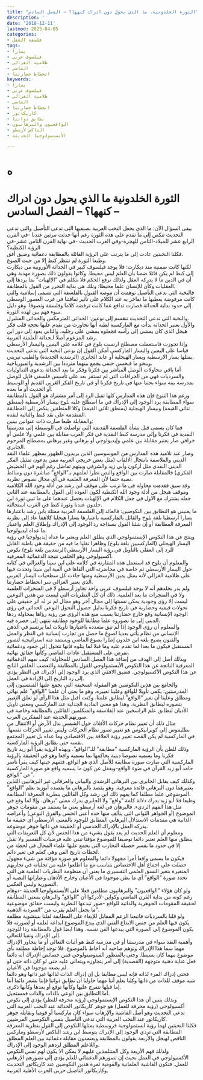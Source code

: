 ```yaml
---
title: "الثورة الخلدونية، ما الذي يحول دون ادراك كنهها؟ – الفصل السادس"
description: ''
date: '2018-12-11'
lastmod: 2025-04-05
categories:
- فلسفة العقل
tags:
- يسارا
- فيلسوف عربي
- ظلامية الغزالي
- الماضي
- انحطاط حضارتنا
keywords:
- يسارا
- فيلسوف عربي
- ظلامية الغزالي
- الماضي
- انحطاط حضارتنا
- كاريكاتور
- نطابق ذواتنا
- الواقعيون والبرهانيون
- الناكص لأرسطو
- الأبستمولوجيا الحديثة

---
```

# **ه**

# **الثورة الخلدونية ما الذي يحول دون ادراك كنهها؟ – الفصل السادس –**

يبقى السؤال الآن: ما الذي يجعل النخب العربية بصنفيها التي تدعي التأصيل والتي تدعي التحديث تنكص إلى ما تقدم على هذه الثورة رغم أنها حدثت مرتين عندنا -في القرن الرابع عشر للميلاد-الثامن للهجرة-وفي الغرب الحديث -في نهاية القرن الثامن عشر-في الرؤية الكنطية؟   
فكلتا النخبتين عادت إلى ما يترتب على الرؤية القائلة بالمطابقة دغمائية وضيق أفق.  
وطبعا الثورة لم تنتظر كنط إلا من حيث الصوغ.   
لكنها كانت ضمنية منذ ديكارت: فلا يوجد فيلسوف كبير في الحداثة الأوروبية من ديكارت إلى كنط لم يكن قائلا ضمنا بأن العلم ليس محيطا. وكانوا يقولون ذلك بصورة مهذبة وهي أن في الدين ما لا يدركه العقل ولذلك نرفع الحكم فلا نتكلم في “الإلهيات” بما يردها إلى العقليات وكأن للإنسان علما محيطا: وتلك هي بداية التحرر من القول بالمطابقة.  
فالنخبة التي تدعي التأصيل توهمت أن موضة القبول بالفلسفة التي تسمى إسلامية والتي كانت مرفوضة يعطيها ما تفاخر به عند الكلام على تأثير ثقافتنا في غرب العصور الوسطى إلى حدود بداية الحداثة فصارت تدافع عما كانت ترفضه كلاما وفلسفة وتصوفا. وهو دليل سوء فهم بين لهذه الثورة.  
والنخبة التي تدعي التحديث تنقسم إلى نوعين: الحداثي المترمكس والحداثي المتلبرل.   
والأول يعتبر الحداثة بدأت مع الماركسية لظنه أنها تجاوزت من تقدم عليها بحجة قلب فكر هيجل الذي كان يمشي إلى رأسه فجعلوه يمشي على رجليه. والثاني يعود إلى دور ابن رشد المزعوم أصلا لـحداثة العلمنة الغربية.  
وإذا تجوزت فاستعملت مصطلح ارنست بلوخ في كلامه على اليمين واليسار الأرسطي قياسا على اليمين واليسار الماركسي أمكن القول إن نوعي النخبة التي تدعي التحديث يمثلها يسار الارسطية ويسار الهيجلية أو عابد الجابري (الرشدية الجديدة) والطيب تيزيني.   
وبنحو ما فـحسن حنفي يجمع بينهما مترددا بين الرشدية والفيورباخية.  
أما باقي محاولات الوصل المباشر بين فكرنا وفكر ما بعد الحداثة بدعوى التداوليات والسرديات فهي من الخرافات التي لم تستقر بعد على تأسيس فلسفي قابل للوصل بمدرسة بينة سواء بحثنا عنها في تاريخ فكرنا أو في تاريخ الفكر الغربي القديم أو الوسيط أو الحديث أو ما بعده.  
ورغم هذا التنوع فإن هذه المدارس كلها تقبل الرد إلى أمر مشترك هو القول بالمطابقة سواء المطابقة برد الوجود إلى الإدراك في ما اصطلح عليه بلوخ بيسار الأرسطية (بمنطق ثنائي القيمة) وبيسار الهيجلية (بمنطق ثلاثي القيمة) وكلا المنطقين ينكص إلى المطابقة المتقدمة على نقد كنط والتالية لنقده.  
والمقابلة طبعا صارت ذات عنوانين بينين:   
فما كان يسمى قبل نشأة الفلسفة القديمة التي تواصلت في الوسيطة إلى مدرستنا النقدية في فكرنا وإلى مدرسة كنط النقدية في فكر الغرب مقابلة بين علمي ولا علمي أو خرافي صار يعتبر مقابلة بين علمي وإيديولوجي أو برهاني وغير برهاني بمصطلح المرحوم الجابري.  
وصار عند تلاميذ هذه المدارس من الموسوسين الذين يريدون الظهور بمظهر علماء النقد الديني والفلاسفة بانتحال الالقاب (مثل بعض خريجي العربية ممن يدعون تمثيل الفكر الديني النقدي مثل أركون وأبي زيد والشرفي وبينهم تفاضل رغم أنهم في الحضيض الفكري) فالمقابلة صارت بين الواقع والنص نظرا لعلمهم بـ”الواقع” مباشرة دون وسائط نصية حتما لأن المعرفة العلمية في أي مجال نصوص نظرية.  
وقد سبق فقدمت محاولة في ما ترتب على موقف ابن رشد من أدلة وجود الله الكلامية وموقف هيجل من أدلة وجود الله الكنطية لكون العودة إلى القول بالمطابقة عند الثاني جعله يشترك مع الاول في جعل الكلام في الإلهيات يحصل عندهما على ما تبين ثورة ابن خلدون عندنا وثورة كنط في الغرب استحالته.  
ما يعنيني هو التطابق بين النكوصين: فالعائد إلى الفلسفة العربية ممثلة بابن رشد باعتبارها يسارا أرسطيا بلغة بلوخ والقائل بالماركسية باعتبارها يسارا هيجليا كلاهما عاد إلى نظرية المعرفة المطابقة أو إن شئنا القول بسذاجة رد الوجود إلى الإدراك وإطلاق العلم واعتبار ما عداه ايديولوجيا.  
وينتج عن هذا النكوص الإبستمولوجي الذي يطلق العلم ويعتبر ما عداه إيديولوجيا في رؤية اليسار الهيجلي (الماركسيين بلغة بلوخ) وظاهرا نقليا ما فيه من حقيقة هي باطنة القابل للرد إلى العقلي بالتأويل في رؤية اليسار الأرسطي(الرشديين بلغة بلوخ) نكوص أكسيولوجي وهو الخلقي نتيجة الدغمائية المعرفية.  
والمعلوم أن بلوخ قد استعمل هذه المقارنة في كلامه على ابن سينا والغزالي في كتابه حول اليسار الأرسطي ثم خاصة في محاضرته التي ألقاها في ألفية ابن سينا وتحدث فيها على ظلامية الغزالي لأنه يمثل يمين الأرسطية ومنها جاءت كل سطحيات اليسار العربي الذي يعتبر الغزالي سر انحطاط حضارتنا.  
ولم يدر بخلدهم أنه لا يوجد فيلسوف عربي واحد تجاوز أرسطو لا في المنجزات العلمية ولا في المنجزات ما بعد العلمية. ذلك أن كل النظريات التي ليست من هذين النوعين ليست إلا رؤى وجودية يمكن نسبتها إلى مجال آخر وهو مجال لم نر له أثر حقيقي على تحولات قيمية وحضارية في تاريخ فكرنا بدليل حصول التحول النوعي الحداثي في رؤى الوجود الإنسانية وقع خارج حضارتنا بسبب منع هذه الرؤى من رؤية رؤاها بمحاولة ردها الديني إلى ما تصوروه علما مطابقا للوجود مطابقة تنتهي إلى حصره فيه.  
والمعلوم أن رؤى الوجود إذا لم تبق متعددة باعتبارها تأويلات لما يرتسم في الذهن الإنساني من نظام يأتي بعديا لصوغ ما حصل من تجارب إنسانية في النظر والعمل والفنون يصبح بلغة ابن خلدون إطارا يصوغ الماضي ويستمد منه استراتيجية لتصور المستقبل فيكون ما بعدا لما تقدم عليه وما قبلا لما يتلوه فإنها تتحول إلى جمود ودغمائية تفرض على المستقبل عادات الماضي وكأنها حقائق نهائية.  
وبذلك أصل إلى الهدف من إضافة هذا الفصل السادس للمحاولة: كيف نفهم الدغمائية المعرفية الناتجة عن هذا النكوص الأبستمولوجي للقول بالمطابقة والتعصب الخلقي الناتج عن هذا النكوص الأكسيولوجي. فضيق الافقي الذي يرد الوجود إلى الإدراك في النظر يؤدي إلى رد التاريخ إلى الإرادة في العمل.  
والجامع بين هذين النكوصين هو المقولة السخيفة التي يجمع عليها المنتسبون إلى المدرستين: يكفي تأويلا للواقع وعلينا تغييره. وهو ما يعني أن علمنا “الواقع” علم نهائي ومطلق وعلينا أن نغير “الواقع” ليطابق علمنا. وكنت أقبل مثل هذا الرأي لو تعلق التغيير بتصوره ليطابق النظرية. وهذا هو معنى المادية الجدلية عند الماركسي ومعنى تأويل الأديان لتطابق علم الراسخين عند الفلاسفة والمتكلمين القائلين بالمطابقة وخاصة في صورتهم الحديثة عند المفكرين العرب.  
مثال ذلك أن تغيير نظام حركات الأفلاك حول الشمس بدل الأرض أو الانتقال من بطليموس إلى كوبرانيكوس هو تغيير تصور نظام الحركات وليس تغيير الحركات نفسها. في الماركسية لم يكن القصد تغيير رؤية العلاقة بين الاقتصادي وما عداه بل تغيير المجتمع نفسه حتى يطابق الرؤية الماركسية.   
وذلك للظن بأن الرؤية الماركسية “مطابقة” للـ”الواقع”. وبهذه الرؤية يقرأ أبو زيد تاريخ فكرنا وما يسميه نصوصا دينية يحاكمها بما يسميه واقعا وهو في الحقيقة بالرؤية الماركسية التي صارت صورة مطابقة للأصل الذي هو الواقع. فتفهم حينها كيف يقرأ ناصر حامد أبو زيد القرآن في ضوء الواقع-ويغفل عن كون ما يسميه واقع هو صورة الماركسية عن “الواقع”.  
وكذلك كيف يقابل الجابري بين البرهاني الرشدي والبياني والعرفاني غير البرهانيين اللذين يعتبرهما دون البرهاني فائدة معرفية. وهو يقصد بالبرهاني ما يقصده أبوزيد بعلم “الواقع” الموضوعي علما مطلقا كما يفهم ذلك ابن رشد وكل القائلين بنظرية المعرفة المطابقة.  
وطبعا فلا أبو زيد يدرك دلالة كلمة “واقع” ولا الجابري يدرك معنى “برهان. وإلا لما وقع في مثل هذا الفهم الرديء. فالبرهان في لغة أرسطو يعني ما يستمد من مقومات جوهر الموضوع (أو الجواهر الثواني التي يتألف منها حده أعني الجنس والفرق النوعي) وأعراضه الذاتية هي مقدمات الاستدلال البرهاني المطابق للوجود بالمعنى الأرسطي أي حقيقة ما يدركه العقل بالإدراك الحدسي أو الحقيقة في ذاتها جوهر موضوعه.  
ومعلوم أن العلم الحديث لم يعد يقول بشيء من هذا الجنس لأن كل التعريفات التي ينطلق منها العلم تعتبر دائما توصيفا للموضوع مؤقتا تبنى عليه فرضيات التفسير ولا تقبل إلا في حدود ما يفسر حصيلة التجارب التي يجمع عليها علماء المجال في لحظة من لحظات تاريخ الفن وهي كعلم في تغير دائم.  
فيكون ما يسمى واقعا أمرا مجهولا دائما والمعلوم هو صورة مؤقتة من شيء مجهول حصلت على اجماع أهل الاختصاص بتناسب مع ما اطلعوا عليه من تجلياته في تجاربهم المتغيرة بتغير النسق العلمي التفسيري ما يعني أن منظومة النظريات العلمية هي التي تحدد صورة “الواقع” أي ما يظن موجودا في الأعيان وخارج الأذهان وعباراتها النصية أو التصورية وليس العكس.  
ولو كان هؤلاء “الواقعيون” والبرهانيون مطلعين فعلا على الأبستمولوجيا الحديثة -دوهام رغم كونه من بداية القرن الماضي وكواين-لأدركوا أن “الواقع” والبرهان بمعنى المطابقة لحقيقة المقومات الجوهرية والذاتية للواقع -صور تبدعها النظرية وليست حقائق موضوعية ما يجعل العلم يقرب من “السردية الذهنية”.  
ولو قلنا بالسرديات فاتبعنا الزعم المقابل للإبقاء على المطابقة لقلنا بنيتشوية مطلقة يكون فيها العلم من جنس الابداع الفني الذي يبدع الموضوع ابداعه لعلمه أو لصورته فلا يكون الموضوع إلى الصورة التي يبدعها الفن نفسه. وهذا ايضا قول بالمطابقة ردا للوجود إلى الإدراك ونفيا للتعالي.  
وأهمية النقد سواء في مدرستنا أو في مدرسة كنط هو أثبات التعالي أو ما يتجاوز الإدراك مهما سما هذا الإدراك وتوهم صاحبه أنه أحاط بالموضوع. فلا توجد إحاطة مطلقة بأي موضوع مهما كان بسيطا. وحتى بالمنظور الفينومينولوجي فمن خصائص الإدراك أنه دائما فعل عناية ذهنية متوجهة (القصدية) إلى أمر يتجاوزه ويتعالى عليه حتى لو كان ذاته حتى لو لم يضعه موجودا في الأعيان.  
فحتى إدراك المرء لذاته فإنه ليس مطابقا بل إن إدراك الذات لذاتها غير ذاتها وهو دائما شبه موقف للذات من ذاتها وكلنا يعلم أننا مهما حاولنا أن نطابق ذواتنا فإننا نشعر دائما أننا إما قبلها نتفرج عليها وكأنها توقع أو بعدها وكأنها ذكرى.  
أما التطابق بين الوعي بالذات والذات فمستحيل.  
وبذلك يتبين أن هذا النكوص الإبستمولوجي (رؤية محرفة للنظر) يؤدي إلى نكوص أكسيولوجي (رؤية محرفة للعمل) هو جوهر كاريكاتور الحداثة عند النخب العربية التي تدعي التحديث وهو أصل الفاشية والإرهاب سواء كان ماركسيا أو قوميا ويقابله جوهر كاريكاتور عند النخب العربية التي تدعي التأصيل بنفس النكوصين المرضيين.  
فكلتا النخبتين لهما رؤية ابستمولوجية قروسطية يمثلها النكوص إلى القول بنظرية المعرفة المطابقة التي تردي الوجود إلى الإدراك بتوسط ابن رشد الناكص لأرسطو وماركس الناقص لهيجل والأربعة يقولون بالمطابقة ويعتمدون مقابلة دغمائية بين العلم المطلق واللاعلم المطلق لردهم الوجود إلى الإدراك.  
ولذلك فهم الأربعة وكل المتتلمذين عليهم لا يمكن الا يكون لهم نفس النكوص الأكسيولوجي في العمل بحيث إن تصورهم الدغمائي للعلم يؤدي إلى تصورهم الإرهابي للعمل. فتكون الفاشية العلمانية والقومية ثمرة هذين النكوصين عند كاريكاتور التحديث وكاريكاتور التأصيل حزبي الحرب الأهلية العربية.

###
